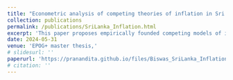 ```yaml
---
title: "Econometric analysis of competing theories of inflation in Sri Lanka—Money supply or exchange rate?"
collection: publications
permalink: /publications/SriLanka_Inflation.html
excerpt: 'This paper proposes empirically founded competing models of inflation rooted in the political economy context of Sri Lanka and provides the first steps towards an econometric evaluation of the models.'
date: 2024-05-31
venue: 'EPOG+ master thesis,'
# slidesurl: ''
paperurl: 'https://pranandita.github.io/files/Biswas_SriLanka_Inflation.pdf'
# citation: ''
---
```



